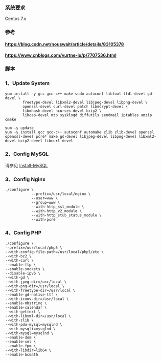 
### 系统要求
Centos 7.x

### 参考
#### https://blog.csdn.net/nouswait/article/details/83105378
#### https://www.cnblogs.com/vurtne-lu/p/7707536.html

### 脚本

### 1、Update System
```
yum install -y gcc gcc-c++ make sudo autoconf libtool-ltdl-devel gd-devel \
        freetype-devel libxml2-devel libjpeg-devel libpng-devel \
        openssl-devel curl-devel patch libmcrypt-devel \
        libmhash-devel ncurses-devel bzip2 \
        libcap-devel ntp sysklogd diffutils sendmail iptables unzip cmake

yum -y update
yum -y install gcc gcc-c++ autoconf automake zlib zlib-devel openssl openssl-devel pcre* make gd-devel libjpeg-devel libpng-devel libxml2-devel bzip2-devel libcurl-devel
```


### 2、Config MySQL 
请参见 [Install-MySQL](Install-MySQL.md)

### 3、Config Nginx
```
./configure \
            --prefix=/usr/local/nginx \
            --user=www \
            --group=www \
            --with-http_ssl_module \
            --with-http_v2_module \
            --with-http_stub_status_module \
            --with-pcre
```

### 4、Config PHP
```
./configure \
--prefix=/usr/local/php5 \
--with-config-file-path=/usr/local/php5/etc \
--with-bz2 \
--with-curl \
--enable-ftp \
--enable-sockets \
--disable-ipv6 \
--with-gd \
--with-jpeg-dir=/usr/local \
--with-png-dir=/usr/local \
--with-freetype-dir=/usr/local \
--enable-gd-native-ttf \
--with-iconv-dir=/usr/local \
--enable-mbstring \
--enable-calendar \
--with-gettext \
--with-libxml-dir=/usr/local \
--with-zlib \
--with-pdo-mysql=mysqlnd \
--with-mysqli=mysqlnd \
--with-mysql=mysqlnd \
--enable-dom \
--enable-xml \
--enable-fpm \
--with-libdir=lib64 \
--enable-bcmath
```
